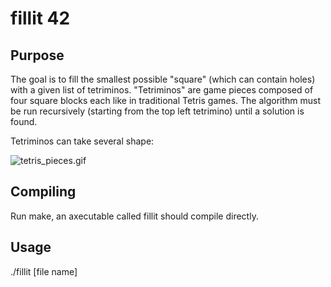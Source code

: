 # fillit   42 #

## Purpose ##
The goal is to fill the smallest possible "square" (which can contain holes) with a given list of tetriminos. "Tetriminos" are game pieces composed of four square blocks each like in traditional Tetris games. The algorithm must be run recursively (starting from the top left tetrimino) until a solution is found.

Tetriminos can take several shape:

![tetris_pieces.gif](https://bitbucket.org/repo/qkLk8n/images/3742677576-tetris_pieces.gif)

## Compiling ##
Run make, an axecutable called fillit should compile directly.

## Usage ##
./fillit [file name]